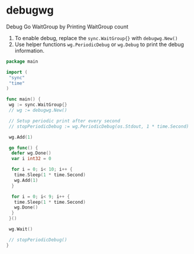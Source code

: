 # debugwg

Debug Go WaitGroup by Printing WaitGroup count

1. To enable debug, replace the `sync.WaitGroup{}` with `debugwg.New()`
2. Use helper functions `wg.PeriodicDebug` or `wg.Debug` to print the debug information.


```go
package main

import (
 "sync"
 "time"
)

func main() {
 wg := sync.WaitGroup{}
 // wg := debugwg.New()

 // Setup periodic print after every second
 // stopPeriodicDebug := wg.PeriodicDebug(os.Stdout, 1 * time.Second)

 wg.Add(1)

 go func() {
  defer wg.Done()
  var i int32 = 0

  for i = 0; i< 10; i++ {
   time.Sleep(1 * time.Second)
   wg.Add(1)
  }

  for i = 0; i< 9; i++ {
   time.Sleep(1 * time.Second)
   wg.Done()
  }
 }()

 wg.Wait()

 // stopPeriodicDebug()
}
```
